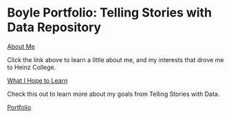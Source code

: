 # Boyle Portfolio: Telling Stories with Data Repository

[About Me](/AboutMe.md)

Click the link above to learn a little about me, and my interests that drove me to Heinz College.

[What I Hope to Learn](/HopeToLearn.md)

Check this out to learn more about my goals from Telling Stories with Data.

[Portfolio](/Portfolio3.md)

